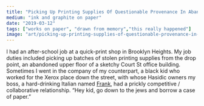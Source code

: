 ```yaml
---
title: "Picking Up Printing Supplies Of Questionable Provenance In Abandoned Court Street Office Building, ca. 1980"
medium: "ink and graphite on paper"
date: "2019-03-12"
tags: ["works on paper", "drawn from memory","this really happened"]
image: "art/picking-up-printing-supplies-of-questionable-provenance-in-abandoned-court-street-office-building-ca-1980.jpg"
---
```

I had an after-school job at a quick-print shop in Brooklyn Heights. My job duties included picking up batches of stolen printing supplies from the drop point, an abandoned upper floor of a sketchy Court St office building. Sometimes I went in the company of my counterpart, a black kid who worked for the Xerox place down the street, with whose Hasidic owners my boss, a hard-drinking Italian named [Frank](https://www.remsenprinting.com/about/), had a prickly competitive / collaborative relationship. “Hey kid, go down to the jews and borrow a case of paper.”
